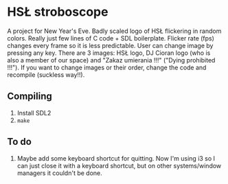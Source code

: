 # HSŁ stroboscope
A project for New Year's Eve. Badly scaled logo of HSŁ flickering in random colors. Really just few lines of C code + SDL boilerplate.
Flicker rate (fps) changes every frame so it is less predictable.
User can change image by pressing any key. There are 3 images: HSŁ logo, DJ Cioran logo (who is also a member of our space) and "Zakaz umierania !!!" ("Dying prohibited !!!"). If you want to change images or their order, change the code and recompile (suckless way!!).

## Compiling
1. Install SDL2
2. `make`
## To do
1. Maybe add some keyboard shortcut for quitting. Now I'm using i3 so I can just close it with a keyboard shortcut, but on other systems/window managers it couldn't be done.
